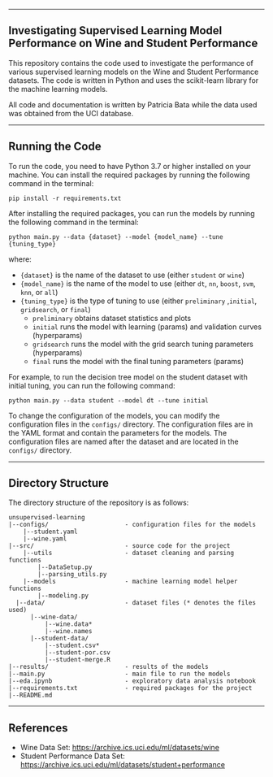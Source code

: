 ------------------------------------------------------------------------
Investigating Supervised Learning Model Performance on Wine and Student Performance
------------------------------------------------------------------------
This repository contains the code used to investigate the performance of various
supervised learning models on the Wine and Student Performance datasets. The 
code is written in Python and uses the scikit-learn library for the machine learning models.

All code and documentation is written by Patricia Bata while the data used was
obtained from the UCI database.

------------------------------------------------------------------------
Running the Code
------------------------------------------------------------------------
To run the code, you need to have Python 3.7 or higher installed on your
machine. You can install the required packages by running the following
command in the terminal:
```
pip install -r requirements.txt
```
After installing the required packages, you can run the models by running
the following command in the terminal:
```
python main.py --data {dataset} --model {model_name} --tune {tuning_type}
```
where:
- `{dataset}` is the name of the dataset to use (either `student` or `wine`)
- `{model_name}` is the name of the model to use (either `dt`, `nn`, `boost`, `svm`, `knn`, or `all`)
- `{tuning_type}` is the type of tuning to use (either `preliminary` ,`initial`, `gridsearch`, or `final`)
    - `preliminary` obtains dataset statistics and plots
    - `initial` runs the model with learning (params) and validation curves (hyperparams)
    - `gridsearch` runs the model with the grid search tuning parameters (hyperparams)
    - `final` runs the model with the final tuning parameters (params)
  
For example, to run the decision tree model on the student dataset with
initial tuning, you can run the following command:
```
python main.py --data student --model dt --tune initial
```

To change the configuration of the models, you can modify the configuration
files in the `configs/` directory. The configuration files are in the YAML
format and contain the parameters for the models. The configuration files
are named after the dataset and are located in the `configs/` directory.

------------------------------------------------------------------------
Directory Structure
------------------------------------------------------------------------
The directory structure of the repository is as follows:
```
unsupervised-learning
|--configs/                     - configuration files for the models
    |--student.yaml
    |--wine.yaml
|--src/                         - source code for the project
    |--utils                    - dataset cleaning and parsing functions
        |--DataSetup.py
        |--parsing_utils.py
    |--models                   - machine learning model helper functions
        |--modeling.py
  |--data/                      - dataset files (* denotes the files used)
      |--wine-data/
          |--wine.data*
          |--wine.names
      |--student-data/
          |--student.csv*
          |--student-por.csv
          |--student-merge.R
|--results/                     - results of the models
|--main.py                      - main file to run the models
|--eda.ipynb                    - exploratory data analysis notebook
|--requirements.txt             - required packages for the project
|--README.md
```
------------------------------------------------------------------------
References
------------------------------------------------------------------------
- Wine Data Set: https://archive.ics.uci.edu/ml/datasets/wine
- Student Performance Data Set: https://archive.ics.uci.edu/ml/datasets/student+performance
